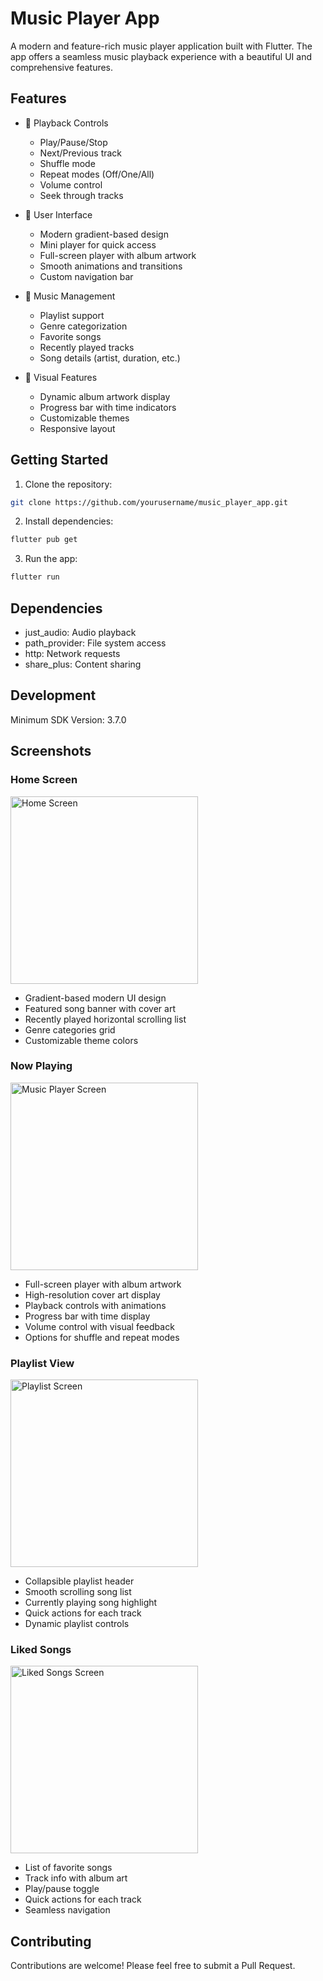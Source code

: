 # Music Player App

A modern and feature-rich music player application built with Flutter. The app offers a seamless
music playback experience with a beautiful UI and comprehensive features.

## Features

- 🎵 Playback Controls
    - Play/Pause/Stop
    - Next/Previous track
    - Shuffle mode
    - Repeat modes (Off/One/All)
    - Volume control
    - Seek through tracks

- 📱 User Interface
    - Modern gradient-based design
    - Mini player for quick access
    - Full-screen player with album artwork
    - Smooth animations and transitions
    - Custom navigation bar

- 📝 Music Management
    - Playlist support
    - Genre categorization
    - Favorite songs
    - Recently played tracks
    - Song details (artist, duration, etc.)

- 🎨 Visual Features
    - Dynamic album artwork display
    - Progress bar with time indicators
    - Customizable themes
    - Responsive layout

## Getting Started

1. Clone the repository:

```bash
git clone https://github.com/yourusername/music_player_app.git
```

2. Install dependencies:

```bash
flutter pub get
```

3. Run the app:

```bash
flutter run
```

## Dependencies

- just_audio: Audio playback
- path_provider: File system access
- http: Network requests
- share_plus: Content sharing

## Development

Minimum SDK Version: 3.7.0

## Screenshots

### Home Screen
<img src="img_14.png" width="300" alt="Home Screen">

- Gradient-based modern UI design
- Featured song banner with cover art
- Recently played horizontal scrolling list
- Genre categories grid
- Customizable theme colors

### Now Playing
<img src="img_15.png" width="300" alt="Music Player Screen">

- Full-screen player with album artwork
- High-resolution cover art display
- Playback controls with animations
- Progress bar with time display
- Volume control with visual feedback
- Options for shuffle and repeat modes

### Playlist View  
<img src="img_16.png" width="300" alt="Playlist Screen">

- Collapsible playlist header
- Smooth scrolling song list
- Currently playing song highlight
- Quick actions for each track
- Dynamic playlist controls

### Liked Songs
<img src="img_17.png" width="300" alt="Liked Songs Screen">

- List of favorite songs
- Track info with album art
- Play/pause toggle
- Quick actions for each track
- Seamless navigation

## Contributing

Contributions are welcome! Please feel free to submit a Pull Request.

